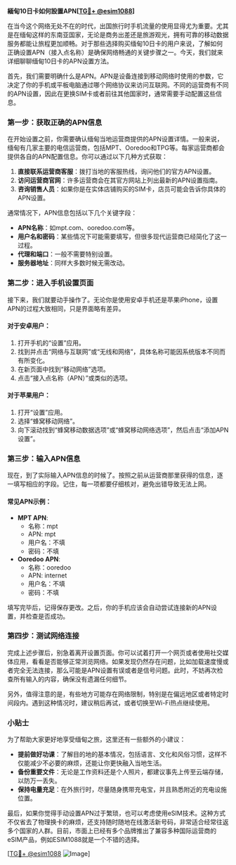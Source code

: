 **緬甸10日卡如何設置APN[[TG💪+ @esim1088](https://t.me/s/esim1088)]**

在当今这个网络无处不在的时代，出国旅行时手机流量的使用显得尤为重要。尤其是在缅甸这样的东南亚国家，无论是商务出差还是旅游观光，拥有可靠的移动数据服务都能让旅程更加顺畅。对于那些选择购买缅甸10日卡的用户来说，了解如何正确设置APN（接入点名称）是确保网络畅通的关键步骤之一。今天，我们就来详细聊聊缅甸10日卡的APN设置方法。

首先，我们需要明确什么是APN。APN是设备连接到移动网络时使用的参数，它决定了你的手机或平板电脑通过哪个网络协议来访问互联网。不同的运营商有不同的APN设置，因此在更换SIM卡或者前往其他国家时，通常需要手动配置这些信息。

### 第一步：获取正确的APN信息

在开始设置之前，你需要确认缅甸当地运营商提供的APN设置详情。一般来说，缅甸有几家主要的电信运营商，包括MPT、Ooredoo和TPG等。每家运营商都会提供各自的APN配置信息。你可以通过以下几种方式获取：

1. **直接联系运营商客服**：拨打当地的客服热线，询问他们的官方APN设置。
2. **访问运营商官网**：许多运营商会在其官方网站上列出最新的APN设置指南。
3. **咨询销售人员**：如果你是在实体店铺购买的SIM卡，店员可能会告诉你具体的APN设置。

通常情况下，APN信息包括以下几个关键字段：
- **APN名称**：如mpt.com、ooredoo.com等。
- **用户名和密码**：某些情况下可能需要填写，但很多现代运营商已经简化了这一过程。
- **代理和端口**：一般不需要特别设置。
- **服务器地址**：同样大多数时候无需改动。

### 第二步：进入手机设置页面

接下来，我们就要动手操作了。无论你是使用安卓手机还是苹果iPhone，设置APN的过程大致相同，只是界面略有差异。

#### 对于安卓用户：
1. 打开手机的“设置”应用。
2. 找到并点击“网络与互联网”或“无线和网络”，具体名称可能因系统版本不同而有所变化。
3. 在新页面中找到“移动网络”选项。
4. 点击“接入点名称（APN）”或类似的选项。

#### 对于苹果用户：
1. 打开“设置”应用。
2. 选择“蜂窝移动网络”。
3. 向下滚动找到“蜂窝移动数据选项”或“蜂窝移动网络选项”，然后点击“添加APN设置”。

### 第三步：输入APN信息

现在，到了实际输入APN信息的时候了。按照之前从运营商那里获得的信息，逐一填写相应的字段。记住，每一项都要仔细核对，避免出错导致无法上网。

#### 常见APN示例：
- **MPT APN**: 
  - 名称：mpt
  - APN: mpt
  - 用户名：不填
  - 密码：不填
- **Ooredoo APN**: 
  - 名称：ooredoo
  - APN: internet
  - 用户名：不填
  - 密码：不填

填写完毕后，记得保存更改。之后，你的手机应该会自动尝试连接新的APN设置，并检查是否成功。

### 第四步：测试网络连接

完成上述步骤后，别急着离开设置页面。你可以试着打开一个网页或者使用社交媒体应用，看看是否能够正常浏览网络。如果发现仍然存在问题，比如加载速度慢或者完全无法连接，那么可能是APN设置有误或者是信号问题。此时，不妨再次检查所有输入的内容，确保没有遗漏任何细节。

另外，值得注意的是，有些地方可能存在网络限制，特别是在偏远地区或者特定时间段内。遇到这种情况时，建议稍后再试，或者切换至Wi-Fi热点继续使用。

### 小贴士

为了帮助大家更好地享受缅甸之旅，这里还有一些额外的小建议：

- **提前做好功课**：了解目的地的基本情况，包括语言、文化和风俗习惯，这样不仅能减少不必要的麻烦，还能让你更快融入当地生活。
- **备份重要文件**：无论是工作资料还是个人照片，都建议事先上传至云端存储，以防万一丢失。
- **保持电量充足**：在外旅行时，尽量随身携带充电宝，并且熟悉附近的充电设施位置。

最后，如果你觉得手动设置APN过于繁琐，也可以考虑使用eSIM技术。这种方式不仅省去了物理换卡的麻烦，还支持随时随地在线激活新号码，非常适合经常往返多个国家的人群。目前，市面上已经有多个品牌推出了兼容多种国际运营商的eSIM产品，例如ESIM1088就是一个不错的选择。

[[TG💪+ @esim1088](https://t.me/s/esim1088) ![Image](https://i.postimg.cc/4NQfJmqS/Snipaste-2025-05-13-00-14-12.png)]